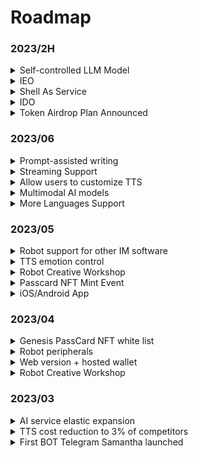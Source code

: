 # Roadmap

### 2023/2H

<details>

<summary>Self-controlled LLM Model</summary>

It's already on the way

Support feeding your own fine-tuning corpus, making your BOT fully meet your expectations🤗

Lifetime memory library

Internet connection and API access capabilities!

Fewer restrictions

</details>

<details>

<summary>IEO</summary>



</details>

<details>

<summary>Shell As Service</summary>

Underlying capabilities open, can be embedded in any third-party application

</details>

<details>

<summary>IDO</summary>



</details>

<details>

<summary>Token Airdrop Plan Announced</summary>



</details>

### 2023/06

<details>

<summary>Prompt-assisted writing</summary>

Lowering the threshold for users to define prompts, already launched, users can create bots with rich personality traits through simple identity definition

</details>

<details>

<summary>Streaming Support</summary>

Zero-latency voice conversation experience

</details>

<details>

<summary>Allow users to customize TTS</summary>

Robot Workshop supports users to customize bot TTS through voice cloning

</details>

<details>

<summary>Multimodal AI models</summary>



</details>

<details>

<summary>More Languages Support</summary>



</details>

### 2023/05

<details>

<summary>Robot support for other IM software</summary>

MyShell.ai Creative Workshop will support robot deployment to other social platforms, and users can bind social accounts. Through the bound social accounts, membership benefits can be extended to robots on social media. Already supports Telegram, and will support Discord and other platforms in the future

</details>

<details>

<summary>TTS emotion control</summary>

BOT's voice will contain more diverse emotional differences, and this feature will enter the public testing phase in May.

</details>

<details>

<summary>Robot Creative Workshop</summary>



</details>

<details>

<summary>Passcard NFT Mint Event</summary>



</details>

<details>

<summary>iOS/Android App</summary>



</details>

### 2023/04

<details>

<summary>Genesis PassCard NFT white list</summary>



</details>

<details>

<summary>Robot peripherals</summary>

* Twitter space AMA bot
* KOL bot
* Vitalik bot

</details>

<details>

<summary>Web version + hosted wallet</summary>



</details>

<details>

<summary>Robot Creative Workshop</summary>



</details>

### 2023/03

<details>

<summary>AI service elastic expansion</summary>



</details>

<details>

<summary>TTS cost reduction to 3% of competitors</summary>

With the influx of users, our daily voice interaction volume quickly broke through the 100,000 mark. We intensively optimized our self-developed TTS model within three weeks, reducing its cost by 97% compared to Microsoft's TTS API cost, and supporting fast cloning of 1-5 minute voice samples.

</details>

<details>

<summary>First BOT Telegram Samantha launched</summary>

On 03/07, we launched our first Bot Samantha on Telegram.

</details>